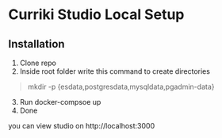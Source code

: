 # Curriki Studio Local Setup

## Installation

1. Clone repo
2. Inside root folder write this command to create directories

> mkdir -p {esdata,postgresdata,mysqldata,pgadmin-data}

3. Run docker-compsoe up
4. Done

you can view studio on http://localhost:3000
